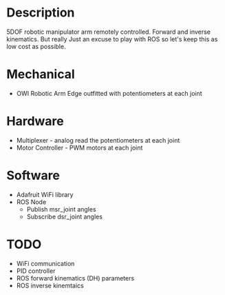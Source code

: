 # Description
5DOF robotic manipulator arm remotely controlled. Forward and inverse kinematics. But really Just an excuse to play with ROS so let's keep this as low cost as possible.

# Mechanical
  - OWI Robotic Arm Edge outfitted with potentiometers at each joint

# Hardware
  - Multiplexer - analog read the potentiometers at each joint
  - Motor Controller - PWM motors at each joint
  
# Software
  - Adafruit WiFi library
  - ROS Node
    - Publish msr_joint angles
    - Subscribe dsr_joint angles
  
# TODO
  - WiFi communication
  - PID controller
  - ROS forward kinematics (DH) parameters
  - ROS inverse kinemtaics
